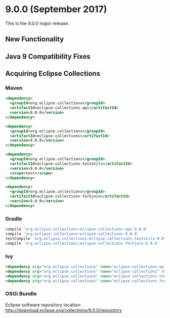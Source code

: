 9.0.0 (September 2017)
====================

This is the 9.0.0 major release.   

New Functionality
-----------------


Java 9 Compatibility Fixes
--------------------------


Acquiring Eclipse Collections
-----------------------------

### Maven

```xml
<dependency>
  <groupId>org.eclipse.collections</groupId>
  <artifactId>eclipse-collections-api</artifactId>
  <version>9.0.0</version>
</dependency>

<dependency>
  <groupId>org.eclipse.collections</groupId>
  <artifactId>eclipse-collections</artifactId>
  <version>9.0.0</version>
</dependency>

<dependency>
  <groupId>org.eclipse.collections</groupId>
  <artifactId>eclipse-collections-testutils</artifactId>
  <version>9.0.0</version>
  <scope>test</scope>
</dependency>

<dependency>
  <groupId>org.eclipse.collections</groupId>
  <artifactId>eclipse-collections-forkjoin</artifactId>
  <version>9.0.0</version>
</dependency>
```

### Gradle

```groovy
compile 'org.eclipse.collections:eclipse-collections-api:9.0.0'
compile 'org.eclipse.collections:eclipse-collections:9.0.0'
testCompile 'org.eclipse.collections:eclipse-collections-testutils:9.0.0'
compile 'org.eclipse.collections:eclipse-collections-forkjoin:9.0.0'
```

### Ivy

```xml
<dependency org="org.eclipse.collections" name="eclipse-collections-api" rev="9.0.0" />
<dependency org="org.eclipse.collections" name="eclipse-collections" rev="9.0.0" />
<dependency org="org.eclipse.collections" name="eclipse-collections-testutils" rev="9.0.0" />
<dependency org="org.eclipse.collections" name="eclipse-collections-forkjoin" rev="9.0.0"/>
```

### OSGi Bundle

Eclipse software repository location: http://download.eclipse.org/collections/9.0.0/repository
